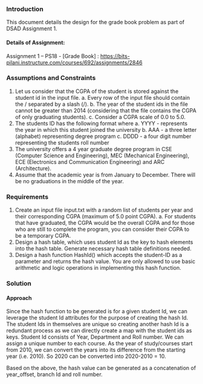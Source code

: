 ### Introduction
This document details the design for the grade book problem as part of DSAD Assignment 1.
#### Details of Assignment:
Assignment 1 – PS18 - [Grade Book] : https://bits-pilani.instructure.com/courses/692/assignments/2846

### Assumptions and Constraints
1. Let us consider that the CGPA of the student is stored against the student id in the input file.
 a. Every row of the input file should contain the <student id> / <CGPA> separated by a slash (/).
 b. The year of the student ids in the file cannot be greater than 2014 (considering that the file contains the CGPA of only graduating students).
 c. Consider a CGPA scale of 0.0 to 5.0.
2. The students ID has the following format <YYYYAAADDDD> where
 a. YYYY - represents the year in which this student joined the university
 b. AAA - a three letter (alphabet) representing degree program
 c. DDDD - a four digit number representing the students roll number
3. The university offers a 4 year graduate degree program in CSE (Computer Science and Engineering), MEC (Mechanical Engineering), ECE (Electronics and Communication Engineering) and ARC (Architecture).
4. Assume that the academic year is from January to December. There will be no graduations in the middle of the year.

### Requirements
1. Create an input file input.txt with a random list of students per year and their corresponding CGPA (maximum of 5.0 point CGPA).
 a. For students that have graduated, the CGPA would be the overall CGPA and for those who are still to complete the program, you can consider their CGPA to be a temporary CGPA.
2. Design a hash table, which uses student Id as the key to hash elements into the hash table. Generate necessary hash table definitions needed.
3. Design a hash function HashId() which accepts the student-ID as a parameter and returns the hash value. You are only allowed to use basic arithmetic and logic operations in implementing this hash function.

### Solution
#### Approach
Since the hash function to be generated is for a given student Id, we can leverage the student Id attributes for the purpose of creating the hash Id. The student Ids in themselves are unique so creating another hash Id is a redundant process as we can directly create a map with the student ids as keys.
Student Id consists of Year, Department and Roll number. We can assign a unique number to each course.
As the year of study/courses start from 2010, we can convert the years into its difference from the starting year (i.e. 2010). So 2020 can be converted into 2020-2010 = 10.

Based on the above, the hash value can be generated as a concatenation of
year_offset, branch Id and roll number.
